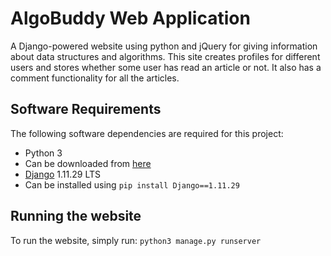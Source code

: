 # AlgoBuddy Web Application
A Django-powered website using python and jQuery for giving information about data structures and algorithms. This site creates profiles for different users and stores whether some user has read an article or not. It also has a comment functionality for all the articles.

## Software Requirements
The following software dependencies are required for this project:
- Python 3
 - Can be downloaded from [here][py3]
- [Django][dj] 1.11.29 LTS
 - Can be installed using `pip install Django==1.11.29`

 ## Running the website
To run the website, simply run: `python3 manage.py runserver`

[py3]:https://www.python.org/downloads/
[dj]:https://www.djangoproject.com/download/